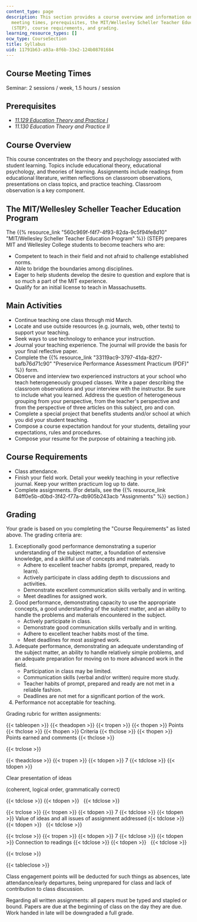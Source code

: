 ```yaml
---
content_type: page
description: This section provides a course overview and information on main activities,
  meeting times, prerequisites, the MIT/Wellesley Scheller Teacher Education Program
  (STEP), course requirements, and grading.
learning_resource_types: []
ocw_type: CourseSection
title: Syllabus
uid: 11791b63-a93a-8f6b-33e2-124b08701684
---
```


Course Meeting Times
--------------------

Seminar: 2 sessions / week, 1.5 hours / session

Prerequisites
-------------

*   [_11.129 Education Theory and Practice I_](/courses/11-129-educational-theory-and-practice-i-fall-2011)
*   _11.130 Education Theory and Practice II_

Course Overview
---------------

This course concentrates on the theory and psychology associated with student learning. Topics include educational theory, educational psychology, and theories of learning. Assignments include readings from educational literature, written reflections on classroom observations, presentations on class topics, and practice teaching. Classroom observation is a key component.

The MIT/Wellesley Scheller Teacher Education Program
----------------------------------------------------

The {{% resource_link "560c969f-f4f7-4f93-82da-9c5f94fe8d10" "MIT/Wellesley Scheller Teacher Education Program" %}} (STEP) prepares MIT and Wellesley College students to become teachers who are:

*   Competent to teach in their field and not afraid to challenge established norms.
*   Able to bridge the boundaries among disciplines.
*   Eager to help students develop the desire to question and explore that is so much a part of the MIT experience.
*   Qualify for an initial license to teach in Massachusetts.

Main Activities
---------------

*   Continue teaching one class through mid March.
*   Locate and use outside resources (e.g. journals, web, other texts) to support your teaching.
*   Seek ways to use technology to enhance your instruction.
*   Journal your teaching experience. The journal will provide the basis for your final reflective paper.
*   Complete the {{% resource_link "33119ac9-3797-41da-82f7-bafb76d71c90" "Preservice Performance Assessment Practicum (PDF)" %}} form.
*   Observe and interview two experienced instructors at your school who teach heterogeneously grouped classes. Write a paper describing the classroom observations and your interview with the instructor. Be sure to include what you learned. Address the question of heterogeneous grouping from your perspective, from the teacher's perspective and from the perspective of three articles on this subject, pro and con.
*   Complete a special project that benefits students and/or school at which you did your student teaching.
*   Compose a course expectation handout for your students, detailing your expectations, rules and procedures.
*   Compose your resume for the purpose of obtaining a teaching job.

Course Requirements
-------------------

*   Class attendance.
*   Finish your field work. Detail your weekly teaching in your reflective journal. Keep your written practicum log up to date.
*   Complete assignments. (For details, see the {{% resource_link 84ff0e5b-d0bd-3f42-f77a-db905b243acb "Assignments" %}} section.)

Grading
-------

Your grade is based on you completing the "Course Requirements" as listed above. The grading criteria are:

1.  Exceptionally good performance demonstrating a superior understanding of the subject matter, a foundation of extensive knowledge, and a skillful use of concepts and materials.
    *   Adhere to excellent teacher habits (prompt, prepared, ready to learn).
    *   Actively participate in class adding depth to discussions and activities.
    *   Demonstrate excellent communication skills verbally and in writing.
    *   Meet deadlines for assigned work.
2.  Good performance, demonstrating capacity to use the appropriate concepts, a good understanding of the subject matter, and an ability to handle the problems and materials encountered in the subject.
    *   Actively participate in class.
    *   Demonstrate good communication skills verbally and in writing.
    *   Adhere to excellent teacher habits most of the time.
    *   Meet deadlines for most assigned work.
3.  Adequate performance, demonstrating an adequate understanding of the subject matter, an ability to handle relatively simple problems, and an adequate preparation for moving on to more advanced work in the field.
    *   Participation in class may be limited.
    *   Communication skills (verbal and/or written) require more study.
    *   Teacher habits of prompt, prepared and ready are not met in a reliable fashion.
    *   Deadlines are not met for a significant portion of the work.
4.  Performance not acceptable for teaching.

Grading rubric for written assignments:

{{< tableopen >}}
{{< theadopen >}}
{{< tropen >}}
{{< thopen >}}
Points
{{< thclose >}}
{{< thopen >}}
Criteria
{{< thclose >}}
{{< thopen >}}
Points earned and comments
{{< thclose >}}

{{< trclose >}}

{{< theadclose >}}
{{< tropen >}}
{{< tdopen >}}
7
{{< tdclose >}}
{{< tdopen >}}


Clear presentation of ideas

(coherent, logical order, grammatically correct)


{{< tdclose >}}
{{< tdopen >}}
 
{{< tdclose >}}

{{< trclose >}}
{{< tropen >}}
{{< tdopen >}}
7
{{< tdclose >}}
{{< tdopen >}}
Value of ideas and all issues of assignment addressed
{{< tdclose >}}
{{< tdopen >}}
 
{{< tdclose >}}

{{< trclose >}}
{{< tropen >}}
{{< tdopen >}}
7
{{< tdclose >}}
{{< tdopen >}}
Connection to readings
{{< tdclose >}}
{{< tdopen >}}
 
{{< tdclose >}}

{{< trclose >}}

{{< tableclose >}}

Class engagement points will be deducted for such things as absences, late attendance/early departures, being unprepared for class and lack of contribution to class discussion.

Regarding all written assignments: all papers must be typed and stapled or bound. Papers are due at the beginning of class on the day they are due. Work handed in late will be downgraded a full grade.